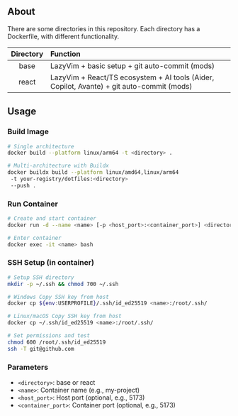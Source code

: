 ## About
There are some directories in this repository. Each directory has a Dockerfile, with different functionality.

|Directory|Function|
|:--:|:--|
|base|LazyVim + basic setup + git auto-commit (mods)|
|react|LazyVim + React/TS ecosystem + AI tools (Aider, Copilot, Avante) + git auto-commit (mods)|

## Usage

### Build Image
```bash
# Single architecture
docker build --platform linux/arm64 -t <directory> .

# Multi-architecture with Buildx
docker buildx build --platform linux/amd64,linux/arm64 
 -t your-registry/dotfiles:<directory> 
 --push .
```

### Run Container
```bash
# Create and start container
docker run -d --name <name> [-p <host_port>:<container_port>] <directory> tail -f /dev/null

# Enter container
docker exec -it <name> bash
```

### SSH Setup (in container)

```bash
# Setup SSH directory
mkdir -p ~/.ssh && chmod 700 ~/.ssh

# Windows Copy SSH key from host 
docker cp ${env:USERPROFILE}/.ssh/id_ed25519 <name>:/root/.ssh/

# Linux/macOS Copy SSH key from host 
docker cp ~/.ssh/id_ed25519 <name>:/root/.ssh/

# Set permissions and test
chmod 600 /root/.ssh/id_ed25519
ssh -T git@github.com
```

### Parameters
- `<directory>`: base or react
- `<name>`: Container name (e.g., my-project)
- `<host_port>`: Host port (optional, e.g., 5173)
- `<container_port>`: Container port (optional, e.g., 5173)